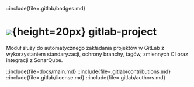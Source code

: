 ::include{file=.gitlab/badges.md}
# ![](https://gitlab.com/pl.rachuna-net/infrastructure/terraform/modules/gitlab-project/-/raw/main/images/gitlab.png){height=20px} gitlab-project

Moduł służy do automatycznego zakładania projektów w GitLab z wykorzystaniem standaryzacji, ochrony branchy, tagów, zmiennych CI oraz integracji z SonarQube.

::include{file=docs/main.md}
::include{file=.gitlab/contributions.md}
::include{file=.gitlab/license.md}
::include{file=.gitlab/authors.md}

